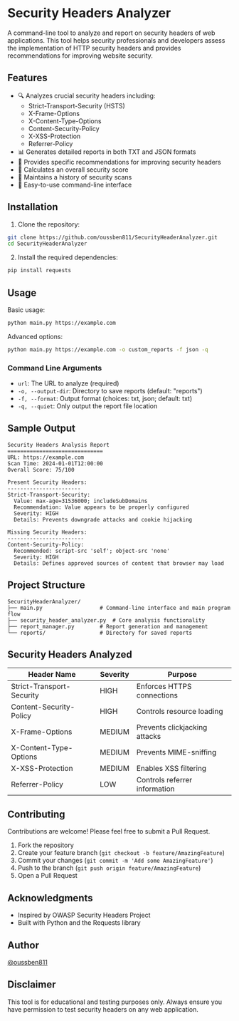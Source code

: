 # Security Headers Analyzer

A command-line tool to analyze and report on security headers of web applications. This tool helps security professionals and developers assess the implementation of HTTP security headers and provides recommendations for improving website security.

## Features

- 🔍 Analyzes crucial security headers including:
  - Strict-Transport-Security (HSTS)
  - X-Frame-Options
  - X-Content-Type-Options
  - Content-Security-Policy
  - X-XSS-Protection
  - Referrer-Policy
- 📊 Generates detailed reports in both TXT and JSON formats
- 🎯 Provides specific recommendations for improving security headers
- 💯 Calculates an overall security score
- 📁 Maintains a history of security scans
- 🚀 Easy-to-use command-line interface

## Installation

1. Clone the repository:
```bash
git clone https://github.com/oussben811/SecurityHeaderAnalyzer.git
cd SecurityHeaderAnalyzer
```

2. Install the required dependencies:
```bash
pip install requests
```

## Usage

Basic usage:
```bash
python main.py https://example.com
```

Advanced options:
```bash
python main.py https://example.com -o custom_reports -f json -q
```

### Command Line Arguments

- `url`: The URL to analyze (required)
- `-o, --output-dir`: Directory to save reports (default: "reports")
- `-f, --format`: Output format (choices: txt, json; default: txt)
- `-q, --quiet`: Only output the report file location

## Sample Output

```
Security Headers Analysis Report
==============================
URL: https://example.com
Scan Time: 2024-01-01T12:00:00
Overall Score: 75/100

Present Security Headers:
-----------------------
Strict-Transport-Security:
  Value: max-age=31536000; includeSubDomains
  Recommendation: Value appears to be properly configured
  Severity: HIGH
  Details: Prevents downgrade attacks and cookie hijacking

Missing Security Headers:
------------------------
Content-Security-Policy:
  Recommended: script-src 'self'; object-src 'none'
  Severity: HIGH
  Details: Defines approved sources of content that browser may load
```

## Project Structure

```
SecurityHeaderAnalyzer/
├── main.py                  # Command-line interface and main program flow
├── security_header_analyzer.py  # Core analysis functionality
├── report_manager.py        # Report generation and management
└── reports/                 # Directory for saved reports
```

## Security Headers Analyzed

| Header Name | Severity | Purpose |
|------------|----------|---------|
| Strict-Transport-Security | HIGH | Enforces HTTPS connections |
| Content-Security-Policy | HIGH | Controls resource loading |
| X-Frame-Options | MEDIUM | Prevents clickjacking attacks |
| X-Content-Type-Options | MEDIUM | Prevents MIME-sniffing |
| X-XSS-Protection | MEDIUM | Enables XSS filtering |
| Referrer-Policy | LOW | Controls referrer information |

## Contributing

Contributions are welcome! Please feel free to submit a Pull Request.

1. Fork the repository
2. Create your feature branch (`git checkout -b feature/AmazingFeature`)
3. Commit your changes (`git commit -m 'Add some AmazingFeature'`)
4. Push to the branch (`git push origin feature/AmazingFeature`)
5. Open a Pull Request


## Acknowledgments

- Inspired by OWASP Security Headers Project
- Built with Python and the Requests library

## Author

[@oussben811](https://github.com/oussben811)

## Disclaimer

This tool is for educational and testing purposes only. Always ensure you have permission to test security headers on any web application.